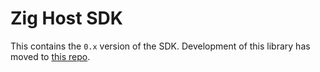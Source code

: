 # Zig Host SDK

This contains the `0.x` version of the SDK. Development of this library has moved to [this repo](https://github.com/extism/zig-sdk#readme).

